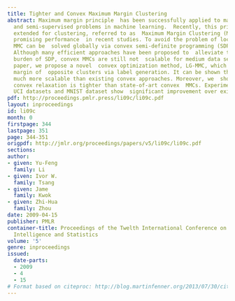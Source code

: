```yaml
---
title: Tighter and Convex Maximum Margin Clustering
abstract: Maximum margin principle  has been successfully applied to many  supervised
  and semi-supervised problems in machine learning.  Recently, this principle was
  extended for clustering, referred to as  Maximum Margin Clustering (MMC) and achieved
  promising performance  in recent studies. To avoid the problem of local minima,
  MMC can be  solved globally via convex semi-definite programming (SDP)  relaxation.
  Although many efficient approaches have been proposed to  alleviate the computational
  burden of SDP, convex MMCs are still not  scalable for medium data sets. In this
  paper, we propose a novel  convex optimization method, LG-MMC, which maximizes the
  margin of  opposite clusters via label generation. It can be shown that LG-MMC  is
  much more scalable than existing convex approaches. Moreover, we  show that our
  convex relaxation is tighter than state-of-art convex  MMCs. Experiments on eighteen
  UCI datasets and MNIST dataset show  significant improvement over existing MMC algorithms.
pdf: http://proceedings.pmlr.press/li09c/li09c.pdf
layout: inproceedings
id: li09c
month: 0
firstpage: 344
lastpage: 351
page: 344-351
origpdf: http://jmlr.org/proceedings/papers/v5/li09c/li09c.pdf
sections: 
author:
- given: Yu-Feng
  family: Li
- given: Ivor W.
  family: Tsang
- given: Jame
  family: Kwok
- given: Zhi-Hua
  family: Zhou
date: 2009-04-15
publisher: PMLR
container-title: Proceedings of the Twelth International Conference on Artificial
  Intelligence and Statistics
volume: '5'
genre: inproceedings
issued:
  date-parts:
  - 2009
  - 4
  - 15
# Format based on citeproc: http://blog.martinfenner.org/2013/07/30/citeproc-yaml-for-bibliographies/
---
```


